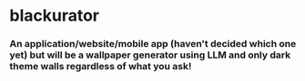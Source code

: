 # blackurator
### An application/website/mobile app (haven't decided which one yet) but will be a wallpaper generator using LLM and only dark theme walls regardless of what you ask!
